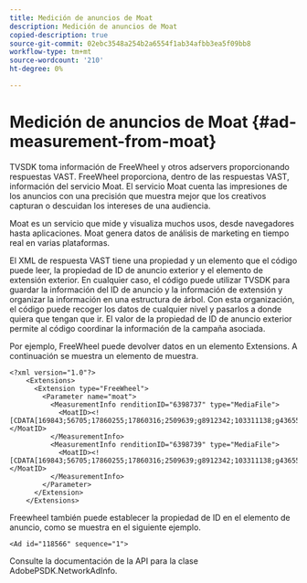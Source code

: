 ```yaml
---
title: Medición de anuncios de Moat
description: Medición de anuncios de Moat
copied-description: true
source-git-commit: 02ebc3548a254b2a6554f1ab34afbb3ea5f09bb8
workflow-type: tm+mt
source-wordcount: '210'
ht-degree: 0%

---
```


# Medición de anuncios de Moat {#ad-measurement-from-moat}

TVSDK toma información de FreeWheel y otros adservers proporcionando respuestas VAST. FreeWheel proporciona, dentro de las respuestas VAST, información del servicio Moat. El servicio Moat cuenta las impresiones de los anuncios con una precisión que muestra mejor que los creativos capturan o descuidan los intereses de una audiencia.

Moat es un servicio que mide y visualiza muchos usos, desde navegadores hasta aplicaciones. Moat genera datos de análisis de marketing en tiempo real en varias plataformas.

El XML de respuesta VAST tiene una propiedad y un elemento que el código puede leer, la propiedad de ID de anuncio exterior y el elemento de extensión exterior. En cualquier caso, el código puede utilizar TVSDK para guardar la información del ID de anuncio y la información de extensión y organizar la información en una estructura de árbol. Con esta organización, el código puede recoger los datos de cualquier nivel y pasarlos a donde quiera que tengan que ir. El valor de la propiedad de ID de anuncio exterior permite al código coordinar la información de la campaña asociada.

Por ejemplo, FreeWheel puede devolver datos en un elemento Extensions. A continuación se muestra un elemento de muestra.

```
<?xml version="1.0"?> 
    <Extensions> 
      <Extension type="FreeWheel"> 
        <Parameter name="moat"> 
          <MeasurementInfo renditionID="6398737" type="MediaFile"> 
            <MoatID><![CDATA[169843;56705;17860255;17860316;2509639;g8912342;103311138;g436558;530633]]></MoatID> 
          </MeasurementInfo> 
          <MeasurementInfo renditionID="6398739" type="MediaFile"> 
            <MoatID><![CDATA[169843;56705;17860255;17860316;2509639;g8912342;103311138;g436558;530633]]></MoatID> 
          </MeasurementInfo> 
        </Parameter> 
      </Extension> 
    </Extensions> 
```

Freewheel también puede establecer la propiedad de ID en el elemento de anuncio, como se muestra en el siguiente ejemplo.

```
<Ad id="118566" sequence="1">
```

Consulte la documentación de la API para la clase AdobePSDK.NetworkAdInfo.
